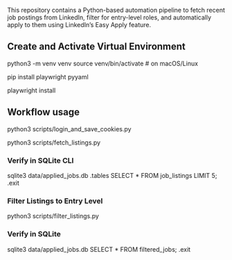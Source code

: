 This repository contains a Python-based automation pipeline to fetch recent job postings from LinkedIn, filter for entry-level roles, and automatically apply to them using LinkedIn’s Easy Apply feature.

## Create and Activate Virtual Environment
python3 -m venv venv
source venv/bin/activate      # on macOS/Linux

pip install playwright pyyaml

playwright install

## Workflow usage
python3 scripts/login_and_save_cookies.py

python3 scripts/fetch_listings.py

### Verify in SQLite CLI
sqlite3 data/applied_jobs.db
.tables
SELECT * FROM job_listings LIMIT 5;
.exit

### Filter Listings to Entry Level
python3 scripts/filter_listings.py

### Verify in SQLite 
sqlite3 data/applied_jobs.db
SELECT * FROM filtered_jobs;
.exit

